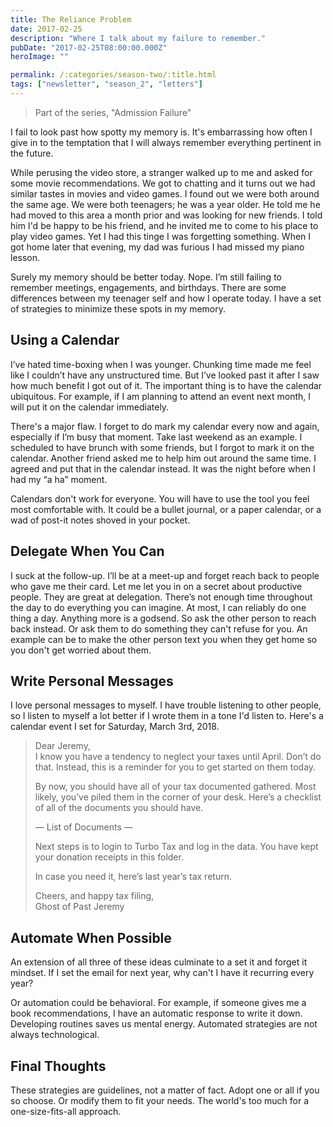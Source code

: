 ```yaml
---
title: The Reliance Problem
date: 2017-02-25
description: "Where I talk about my failure to remember."
pubDate: "2017-02-25T08:00:00.000Z"
heroImage: ""

permalink: /:categories/season-two/:title.html
tags: ["newsletter", "season_2", "letters"]
---
```


> Part of the series, "Admission Failure"

I fail to look past how spotty my memory is. It's embarrassing how often I give in to the temptation that I will always remember everything pertinent in the future.

While perusing the video store, a stranger walked up to me and asked for some movie recommendations. We got to chatting and it turns out we had similar tastes in movies and video games. I found out we were both around the same age. We were both teenagers; he was a year older. He told me he had moved to this area a month prior and was looking for new friends. I told him I'd be happy to be his friend, and he invited me to come to his place to play video games. Yet I had this tinge I was forgetting something. When I got home later that evening, my dad was furious I had missed my piano lesson.

Surely my memory should be better today. Nope. I’m still failing to remember meetings, engagements, and birthdays. There are some differences between my teenager self and how I operate today. I have a set of strategies to minimize these spots in my memory.

## Using a Calendar

I’ve hated time-boxing when I was younger. Chunking time made me feel like I couldn’t have any unstructured time. But I’ve looked past it after I saw how much benefit I got out of it. The important thing is to have the calendar ubiquitous. For example, if I am planning to attend an event next month, I will put it on the calendar immediately.

There's a major flaw. I forget to do mark my calendar every now and again, especially if I’m busy that moment. Take last weekend as an example. I scheduled to have brunch with some friends, but I forgot to mark it on the calendar. Another friend asked me to help him out around the same time. I agreed and put that in the calendar instead. It was the night before when I had my “a ha” moment.

Calendars don't work for everyone. You will have to use the tool you feel most comfortable with. It could be a bullet journal, or a paper calendar, or a wad of post-it notes shoved in your pocket.

## Delegate When You Can

I suck at the follow-up. I’ll be at a meet-up and forget reach back to people who gave me their card. Let me let you in on a secret about productive people. They are great at delegation. There’s not enough time throughout the day to do everything you can imagine. At most, I can reliably do one thing a day. Anything more is a godsend. So ask the other person to reach back instead. Or ask them to do something they can't refuse for you. An example can be to make the other person text you when they get home so you don't get worried about them.

## Write Personal Messages

I love personal messages to myself. I have trouble listening to other people, so I listen to myself a lot better if I wrote them in a tone I'd listen to. Here's a calendar event I set for Saturday, March 3rd, 2018.

> Dear Jeremy,  
> I know you have a tendency to neglect your taxes until April. Don’t do that. Instead, this is a reminder for you to get started on them today.
>
> By now, you should have all of your tax documented gathered. Most likely, you’ve piled them in the corner of your desk. Here’s a checklist of all of the documents you should have.
>
> — List of Documents —
>
> Next steps is to login to Turbo Tax and log in the data. You have kept your donation receipts in this folder.
>
> In case you need it, here’s last year’s tax return.
>
> Cheers, and happy tax filing,  
> Ghost of Past Jeremy

## Automate When Possible

An extension of all three of these ideas culminate to a set it and forget it mindset. If I set the email for next year, why can't I have it recurring every year?

Or automation could be behavioral. For example, if someone gives me a book recommendations, I have an automatic response to write it down. Developing routines saves us mental energy. Automated strategies are not always technological.

## Final Thoughts

These strategies are guidelines, not a matter of fact. Adopt one or all if you so choose. Or modify them to fit your needs. The world's too much for a one-size-fits-all approach.
